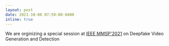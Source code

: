 ```yaml
---
layout: post
date: 2021-10-06 07:59:00-0400
inline: true
---
```


We are orginizing a special session at <a href="https://attend.ieee.org/mmsp-2021/special-sessions/">IEEE MMSP'2021</a> on Deepfake Video Generation and Detection



